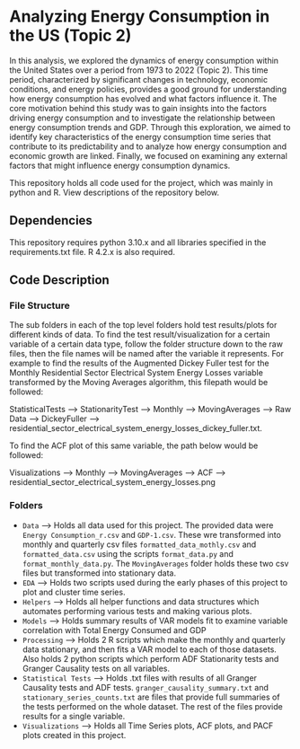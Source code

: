 # Analyzing Energy Consumption in the US (Topic 2)

In this analysis, we explored the dynamics of energy consumption within the United States over a period from 1973 to 2022 (Topic 2). This time period, characterized by significant changes in technology, economic conditions, and energy policies, provides a good ground for understanding how energy consumption has evolved and what factors influence it. The core motivation behind this study was to gain insights into the factors driving energy consumption and to investigate the relationship between energy consumption trends and GDP. Through this exploration, we aimed to identify key characteristics of the energy consumption time series that contribute to its predictability and to analyze how energy consumption and economic growth are linked. Finally, we focused on examining any external factors that might influence energy consumption dynamics. 

This repository holds all code used for the project, which was mainly in python and R. View descriptions of the repository below.

## Dependencies

This repository requires python 3.10.x and all libraries specified in the requirements.txt file. R 4.2.x is also required.

## Code Description

### File Structure

The sub folders in each of the top level folders hold test results/plots for different kinds of data. To find the test result/visualization for a certain variable of a certain data type, follow the folder structure down to the raw files, then the file names will be named after the variable it represents.
For example to find the results of the Augmented Dickey Fuller test for the Monthly Residential Sector Electrical System Energy Losses variable transformed by the Moving Averages algorithm, this filepath would be followed:

StatisticalTests --> StationarityTest --> Monthly --> MovingAverages --> Raw Data --> DickeyFuller --> residential_sector_electrical_system_energy_losses_dickey_fuller.txt.

To find the ACF plot of this same variable, the path below would be followed:

Visualizations --> Monthly --> MovingAverages --> ACF --> residential_sector_electrical_system_energy_losses.png

### Folders

* `Data` --> Holds all data used for this project. The provided data were `Energy Consumption_r.csv` and `GDP-1.csv`. These wre transformed into monthly and quarterly csv files `formatted_data_mothly.csv` and `formatted_data.csv` using the scripts `format_data.py` and `format_monthly_data.py`. The `MovingAverages` folder holds these two csv files but transformed into stationary data.
* `EDA` --> Holds two scripts used during the early phases of this project to plot and cluster time series.
* `Helpers` --> Holds all helper functions and data structures which automates performing various tests and making various plots.
* `Models` --> Holds summary results of VAR models fit to examine variable correlation with Total Energy Consumed and GDP
* `Processing` --> Holds 2 R scripts which make the monthly and quarterly data stationary, and then fits a VAR model to each of those datasets. Also holds 2 python scripts which perform ADF Stationarity tests and Granger Causality tests on all variables.
* `Statistical Tests` --> Holds .txt files with results of all Granger Causality tests and ADF tests. `granger_causality_summary.txt` and `stationary_series_counts.txt` are files that provide full summaries of the tests performed on the whole dataset. The rest of the files provide results for a single variable.
* `Visualizations` --> Holds all Time Series plots, ACF plots, and PACF plots created in this project.